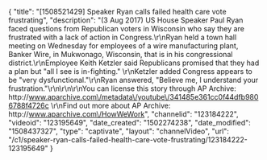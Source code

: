 {
    "title": "[1508521429] Speaker Ryan calls failed health care vote frustrating",
    "description": "(3 Aug 2017) US  House Speaker Paul Ryan faced questions from Republican voters in Wisconsin who say they are frustrated with a lack of action in Congress.\r\nRyan held a town hall meeting on Wednesday for employees of a wire manufacturing plant, Banker Wire, in Mukwonago, Wisconsin, that is in his congressional district.\r\nEmployee Keith Ketzler said Republicans promised that they had a plan but \"all I see is in-fighting.\" \r\nKetzler added Congress appears to be \"very dysfunctional.\"\r\nRyan answered, \"Believe me, I understand your frustration.\"\r\n\r\n\r\nYou can license this story through AP Archive: http:\/\/www.aparchive.com\/metadata\/youtube\/341485e361cc0f44dfb9806788f4726c \r\nFind out more about AP Archive: http:\/\/www.aparchive.com\/HowWeWork",
    "channelid": "123184222",
    "videoid": "123195649",
    "date_created": "1502274238",
    "date_modified": "1508437327",
    "type": "captivate",
    "layout": "channelVideo",
    "url": "\/c1\/speaker-ryan-calls-failed-health-care-vote-frustrating\/123184222-123195649"
}